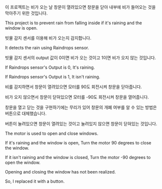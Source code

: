 이 프로젝트는 비가 오는 날 창문이 열려있으면 창문을 닫아 내부에 비가 들어오는 것을 막아주기 위한 것입니다.

This project is to prevent rain from falling inside if it's raining and the window is open.


빗물 감지 센서를 이용해 비가 오는지 감지합니다.

It detects the rain using Raindrops sensor.


빗물 감지 센서의 output 값이 0이면 비가 오는 것이고 1이면 비가 오지 않는 것입니다.

If Raindrops sensor's Output is 0, It's raining.

If Raindrops sensor's Output is 1, It isn't raining.


비를 감지하면서 창문이 열려있으면 모터를 90도 회전시켜 창문을 닫아줍니다.

비가 오지 않으면서 창문이 닫혀있으면 모터를 -90도 회전시켜 창문을 열어줍니다.

창문을 열고 닫는 것을 구현하기에는 무리가 있어 창문의 개폐 여부를 알 수 있는 방법은 버튼으로 대체했습니다.

버튼이 눌려있으면 창문이 열려있는 것이고 눌려있지 않으면 창문이 닫혀있는 것입니다.

The motor is used to open and close windows.

If it's raining and the window is open, Turn the motor 90 degrees to close the window.

If it isn't raining and the window is closed, Turn the motor -90 degrees to open the window.

Opening and closing the window has not been realized.

So, I replaced it with a button.
